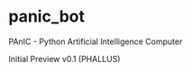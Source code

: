 panic_bot
=========

PAnIC - Python Artificial Intelligence Computer

Initial Preview v0.1 (PHALLUS)
